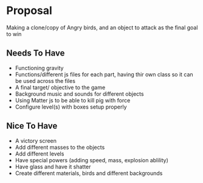 # Proposal

 Making a clone/copy of Angry birds, and an object to attack as the final goal to win

## Needs To Have

- Functioning gravity
- Functions/different js files for each part, having thir own class so it can be used across the files
- A final target/ objective to the game
- Background music and sounds for different objects
- Using Matter js to be able to kill pig with force
- Configure level(s) with boxes setup properly

## Nice To Have
- A victory screen
- Add different masses to the objects
- Add different levels
- Have special powers (adding speed, mass, explosion ablility)
- Have glass and have it shatter
- Create different materials, birds and different backgrounds
